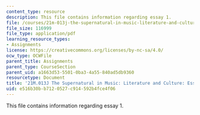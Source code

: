 ```yaml
---
content_type: resource
description: This file contains information regarding essay 1.
file: /courses/21m-013j-the-supernatural-in-music-literature-and-culture-fall-2013/e516b30bb7120527c914592b4fce4f06_MIT21M_013JF13_Essay_1.pdf
file_size: 116999
file_type: application/pdf
learning_resource_types:
- Assignments
license: https://creativecommons.org/licenses/by-nc-sa/4.0/
ocw_type: OCWFile
parent_title: Assignments
parent_type: CourseSection
parent_uid: a1663d53-5501-0ba3-4a55-840ad5db9360
resourcetype: Document
title: '21M.013J The Supernatural in Music: Literature and Culture: Essay 1'
uid: e516b30b-b712-0527-c914-592b4fce4f06
---
```

This file contains information regarding essay 1.